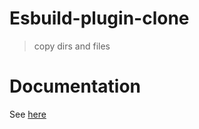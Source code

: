 # Esbuild-plugin-clone

> copy dirs and files

# Documentation

See [here](https://savage181855.github.io/savage-libs/esbuild-plugin-clone/modules)
